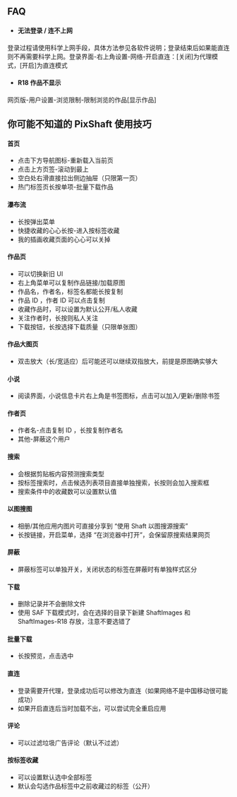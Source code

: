 ## FAQ

+ #### 无法登录 / 连不上网
登录过程请使用科学上网手段，具体方法参见各软件说明；登录结束后如果能直连则不再需要科学上网。登录界面-右上角设置-网络-开启直连：[关闭]为代理模式，[开启]为直连模式
+ #### R18 作品不显示
网页版-用户设置-浏览限制-限制浏览的作品[显示作品]

## 你可能不知道的 PixShaft 使用技巧

#### 首页
+ 点击下方导航图标-重新载入当前页
+ 点击上方页签-滚动到最上
+ 空白处右滑直接拉出侧边抽屉（只限第一页）
+ 热门标签页长按单项-批量下载作品

#### 瀑布流
+ 长按弹出菜单
+ 快捷收藏的心心长按-进入按标签收藏
+ 我的插画收藏页面的心心可以关掉

#### 作品页
+ 可以切换新旧 UI
+ 右上角菜单可以复制作品链接/加载原图
+ 作品名，作者名，标签名都能长按复制
+ 作品 ID ，作者 ID 可以点击复制
+ 收藏作品时，可以设置为默认公开/私人收藏
+ 关注作者时，长按则私人关注
+ 下载按钮，长按选择下载质量（只限单张图）

#### 作品大图页
+ 双击放大（长/宽适应）后可能还可以继续双指放大，前提是原图确实够大

#### 小说
+ 阅读界面，小说信息卡片右上角是书签图标，点击可以加入/更新/删除书签

#### 作者页
+ 作者名-点击复制 ID ，长按复制作者名
+ 其他-屏蔽这个用户

#### 搜索
+ 会根据剪贴板内容预测搜索类型
+ 按标签搜索时，点击候选列表项目直接单独搜索，长按则会加入搜索框
+ 搜索条件中的收藏数可以设置默认值

#### 以图搜图
+ 相册/其他应用内图片可直接分享到 “使用 Shaft 以图搜源搜索”
+ 长按链接，开启菜单，选择 “在浏览器中打开”，会保留原搜索结果网页

#### 屏蔽
+ 屏蔽标签可以单独开关，关闭状态的标签在屏蔽时有单独样式区分

#### 下载
+ 删除记录并不会删除文件
+ 使用 SAF 下载模式时，会在选择的目录下新建 ShaftImages 和 ShaftImages-R18 存放，注意不要选错了

#### 批量下载
+ 长按预览，点击选中

#### 直连
+ 登录需要开代理，登录成功后可以修改为直连（如果网络不是中国移动很可能成功）
+ 如果开启直连后当时加载不出，可以尝试完全重启应用

#### 评论
+ 可以过滤垃圾广告评论（默认不过滤）

#### 按标签收藏
+ 可以设置默认选中全部标签
+ 默认会勾选作品标签中之前收藏过的标签（公开）

